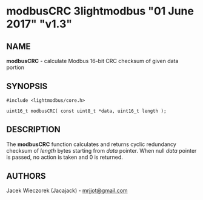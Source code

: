 # modbusCRC 3lightmodbus "01 June 2017" "v1.3"

## NAME
**modbusCRC** - calculate Modbus 16-bit CRC checksum of given data portion

## SYNOPSIS
`#include <lightmodbus/core.h>`

`uint16_t modbusCRC( const uint8_t *data, uint16_t length );`

## DESCRIPTION
The **modbusCRC** function calculates and returns cyclic redundancy checksum of *length* bytes starting from *data* pointer. When null *data* pointer is passed, no action is taken and 0 is returned.

## AUTHORS
Jacek Wieczorek (Jacajack) - mrjjot@gmail.com
